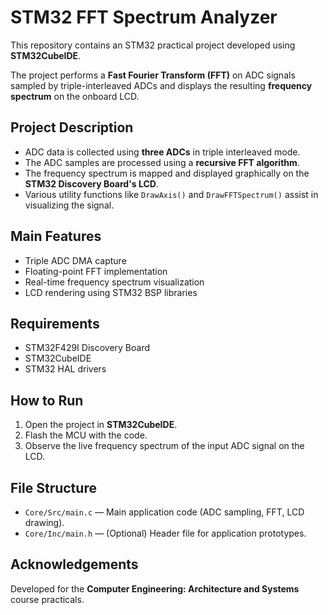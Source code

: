 # STM32 FFT Spectrum Analyzer

This repository contains an STM32 practical project developed using **STM32CubeIDE**.

The project performs a **Fast Fourier Transform (FFT)** on ADC signals sampled by triple-interleaved ADCs and displays the resulting **frequency spectrum** on the onboard LCD.

## Project Description

- ADC data is collected using **three ADCs** in triple interleaved mode.
- The ADC samples are processed using a **recursive FFT algorithm**.
- The frequency spectrum is mapped and displayed graphically on the **STM32 Discovery Board's LCD**.
- Various utility functions like `DrawAxis()` and `DrawFFTSpectrum()` assist in visualizing the signal.

## Main Features

- Triple ADC DMA capture
- Floating-point FFT implementation
- Real-time frequency spectrum visualization
- LCD rendering using STM32 BSP libraries

## Requirements

- STM32F429I Discovery Board
- STM32CubeIDE
- STM32 HAL drivers

## How to Run

1. Open the project in **STM32CubeIDE**.
2. Flash the MCU with the code.
3. Observe the live frequency spectrum of the input ADC signal on the LCD.

## File Structure

- `Core/Src/main.c` — Main application code (ADC sampling, FFT, LCD drawing).
- `Core/Inc/main.h` — (Optional) Header file for application prototypes.

## Acknowledgements

Developed for the **Computer Engineering: Architecture and Systems** course practicals.

